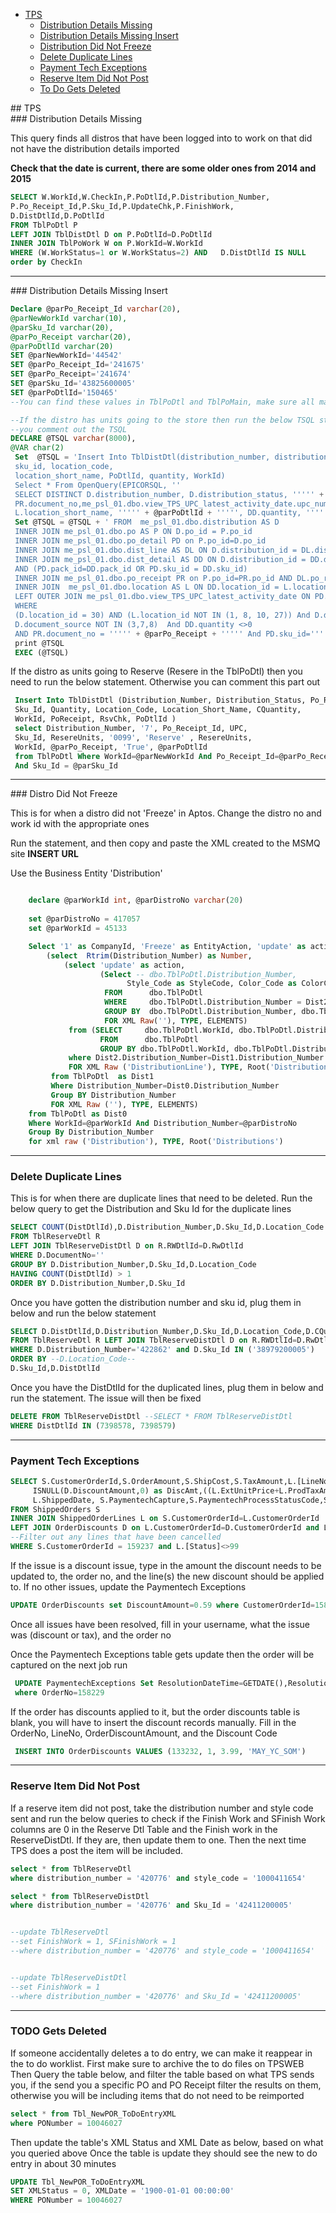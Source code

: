  
- [TPS](#paper)
  - [Distribution Details Missing](#disterr)
  - [Distribution Details Missing Insert](#distinsrt)
  - [Distribution Did Not Freeze](#DistFreeze)
  - [Delete Duplicate Lines](#duplicate)
  - [Payment Tech Exceptions](#payexception)
  - [Reserve Item Did Not Post](#reserveItem)
  - [To Do Gets Deleted](#todoDel)

<div id="paper"/>
## TPS

<div id="disterr"/>
### Distribution Details Missing

This query finds all distros that have been logged into to work on that did not have the distribution details imported

**Check that the date is current, there are some older ones from 2014 and 2015**

```sql
SELECT W.WorkId,W.CheckIn,P.PoDtlId,P.Distribution_Number,   
P.Po_Receipt_Id,P.Sku_Id,P.UpdateChk,P.FinishWork,   
D.DistDtlId,D.PoDtlId
FROM TblPoDtl P  
LEFT JOIN TblDistDtl D on P.PoDtlId=D.PoDtlId  
INNER JOIN TblPoWork W on P.WorkId=W.WorkId
WHERE (W.WorkStatus=1 or W.WorkStatus=2) AND   D.DistDtlId IS NULL
order by CheckIn
```
---

<div id="distinsrt"/>
### Distribution Details Missing Insert

```sql
Declare @parPo_Receipt_Id varchar(20),
@parNewWorkId varchar(10),         
@parSku_Id varchar(20), 
@parPo_Receipt varchar(20), 
@parPoDtlId varchar(20)
SET @parNewWorkId='44542'
SET @parPo_Receipt_Id='241675'
SET @parPo_Receipt='241674'
SET @parSku_Id='43825600005'
SET @parPoDtlId='150465' 
--You can find these values in TblPoDtl and TblPoMain, make sure all match before running the queries below

--If the distro has units going to the store then run the below TSQL statement, if it does not have units going to stores
--you comment out the TSQL    
DECLARE @TSQL varchar(8000), 
@VAR char(2)                       
 Set  @TSQL = 'Insert Into TblDistDtl(distribution_number, distribution_status, po_receipt_id, PoReceipt, upc_id, 
 sku_id, location_code,                                               
 location_short_name, PoDtlId, quantity, WorkId)        
 Select * From OpenQuery(EPICORSQL, ''        
 SELECT DISTINCT D.distribution_number, D.distribution_status, ''''' + @parPo_Receipt_Id + ''''',             
 PR.document_no,me_psl_01.dbo.view_TPS_UPC_latest_activity_date.upc_number, DD.sku_id, L.location_code,             
 L.location_short_name, ''''' + @parPoDtlId + ''''', DD.quantity, '''''  + @parNewWorkId +  ''''''        
 Set @TSQL = @TSQL + ' FROM  me_psl_01.dbo.distribution AS D                              
 INNER JOIN me_psl_01.dbo.po AS P ON D.po_id = P.po_id                        
 INNER JOIN me_psl_01.dbo.po_detail PD on P.po_id=D.po_id                       
 INNER JOIN me_psl_01.dbo.dist_line AS DL ON D.distribution_id = DL.distribution_id AND PD.po_line_id=DL.po_line_id                       
 INNER JOIN me_psl_01.dbo.dist_detail AS DD ON D.distribution_id = DD.distribution_id                                            
 AND (PD.pack_id=DD.pack_id OR PD.sku_id = DD.sku_id)                       
 INNER JOIN me_psl_01.dbo.po_receipt PR on P.po_id=PR.po_id AND DL.po_receipt_id=PR.po_receipt_id                        
 INNER JOIN  me_psl_01.dbo.location AS L ON DD.location_id = L.location_id                        
 LEFT OUTER JOIN me_psl_01.dbo.view_TPS_UPC_latest_activity_date ON PD.sku_id = me_psl_01.dbo.view_TPS_UPC_latest_activity_date.sku_id        
 WHERE     
 (D.location_id = 30) AND (L.location_id NOT IN (1, 8, 10, 27)) And D.distribution_status in (6, 7) and 
 D.document_source NOT IN (3,7,8)  And DD.quantity <>0                   
 AND PR.document_no = ''''' + @parPo_Receipt + ''''' And PD.sku_id=''''' + @parSku_Id + ''''''')'        
 print @TSQL        
 EXEC (@TSQL)    
```

If the distro as units going to Reserve (Resere in the TblPoDtl) then you need to run the below statement. Otherwise you can comment this part out     

```SQL
 Insert Into TblDistDtl (Distribution_Number, Distribution_Status, Po_Receipt_Id, Upc_Id,                
 Sku_Id, Quantity, Location_Code, Location_Short_Name, CQuantity,               
 WorkId, PoReceipt, RsvChk, PoDtlId )        
 select Distribution_Number, '7', Po_Receipt_Id, UPC,                
 Sku_Id, ResereUnits, '0099', 'Reserve' , ResereUnits,               
 WorkId, @parPo_Receipt, 'True', @parPoDtlId         
 from TblPoDtl Where WorkId=@parNewWorkId And Po_Receipt_Id=@parPo_Receipt_Id             
 And Sku_Id = @parSku_Id
```

---

<div id="DistFreeze"/>
### Distro Did Not Freeze

This is for when a distro did not 'Freeze' in Aptos. Change the distro no and work id with the appropriate ones


Run the statement, and then copy and paste the XML created to the MSMQ site __INSERT URL__


Use the Business Entity 'Distribution' 


```sql

	declare @parWorkId int, @parDistroNo varchar(20)
	
	set @parDistroNo = 417057
	set @parWorkId = 45133

	Select '1' as CompanyId, 'Freeze' as EntityAction, 'update' as action,
		(select  Rtrim(Distribution_Number) as Number,
			(select 'update' as action, 
					(Select -- dbo.TblPoDtl.Distribution_Number, 
					      Style_Code as StyleCode, Color_Code as ColorCode
					 FROM      dbo.TblPoDtl 
					 WHERE     dbo.TblPoDtl.Distribution_Number = Dist2.Distribution_Number And Style_Code=Dist2.Style_Code And Color_Code=Dist2.Color_Code
					 GROUP BY  dbo.TblPoDtl.Distribution_Number, dbo.TblPoDtl.Style_Code, dbo.TblPoDtl.Color_Code 						
					 FOR XML Raw(''), TYPE, ELEMENTS)
			 from (SELECT     dbo.TblPoDtl.WorkId, dbo.TblPoDtl.Distribution_Number, dbo.TblPoDtl.Style_Code, dbo.TblPoDtl.Color_Code
					FROM      dbo.TblPoDtl 
					GROUP BY dbo.TblPoDtl.WorkId, dbo.TblPoDtl.Distribution_Number, dbo.TblPoDtl.Color_Code, dbo.TblPoDtl.Style_Code) as Dist2
			 where Dist2.Distribution_Number=Dist1.Distribution_Number			
			 FOR XML Raw ('DistributionLine'), TYPE, Root('DistributionLines'))
		 from TblPoDtl  as Dist1
		 Where Distribution_Number=Dist0.Distribution_Number
		 Group BY Distribution_Number
		 FOR XML Raw (''), TYPE, ELEMENTS)	
	from TblPoDtl as Dist0
	Where WorkId=@parWorkId And Distribution_Number=@parDistroNo 
	Group By Distribution_Number
	for xml raw ('Distribution'), TYPE, Root('Distributions')
 ```
---

<div id="duplicate"/>

### Delete Duplicate Lines

This is for when there are duplicate lines that need to be deleted. Run the below query to get the Distribution and Sku Id
for the duplicate lines

```SQL
SELECT COUNT(DistDtlId),D.Distribution_Number,D.Sku_Id,D.Location_Code --as reccnt
FROM TblReserveDtl R
LEFT JOIN TblReserveDistDtl D on R.RWDtlId=D.RwDtlId
WHERE D.DocumentNo=''
GROUP BY D.Distribution_Number,D.Sku_Id,D.Location_Code
HAVING COUNT(DistDtlId) > 1
ORDER BY D.Distribution_Number,D.Sku_Id
```

Once you have gotten the distribution number and sku id, plug them in below and run the below statement

```SQL
SELECT D.DistDtlId,D.Distribution_Number,D.Sku_Id,D.Location_Code,D.CQuantity,D.FinishWork,D.RWWorkId
FROM TblReserveDtl R LEFT JOIN TblReserveDistDtl D on R.RWDtlId=D.RwDtlId
WHERE D.Distribution_Number='422862' and D.Sku_Id IN ('38979200005')
ORDER BY --D.Location_Code--
D.Sku_Id,D.DistDtlId
```
Once you have the DistDtlId for the duplicated lines, plug them in below and run the statement. The issue will then be fixed

```SQL
DELETE FROM TblReserveDistDtl --SELECT * FROM TblReserveDistDtl 
WHERE DistDtlId IN (7398578, 7398579)
```

---

<div id='payexception'/>

### Payment Tech Exceptions


```sql
SELECT S.CustomerOrderId,S.OrderAmount,S.ShipCost,S.TaxAmount,L.[LineNo],L.ItemDescription,L.SkuId,L.ExtUnitPrice,L.ProdTaxAmount,
     ISNULL(D.DiscountAmount,0) as DiscAmt,((L.ExtUnitPrice+L.ProdTaxAmount)-ISNULL(D.DiscountAmount,0)) as TotalItemPrice,
     L.ShippedDate, S.PaymentechCapture,S.PaymentechProcessStatusCode,S.PaymentechResponseCode,S.PaymentechOrderId,S.PaymentechTransId
FROM ShippedOrders S
INNER JOIN ShippedOrderLines L on S.CustomerOrderId=L.CustomerOrderId
LEFT JOIN OrderDiscounts D on L.CustomerOrderId=D.CustomerOrderId and L.[LineNo]=D.[LineNo]
--Filter out any lines that have been cancelled
WHERE S.CustomerOrderId = 159237 and L.[Status]<>99
```


 If the issue is a discount issue, type in the amount the discount needs to be updated to, the order no, and the line(s) the new discount should be applied to. If no other issues, update the Paymentech Exceptions
 
  ```SQL
UPDATE OrderDiscounts set DiscountAmount=0.59 where CustomerOrderId=158229 and [LineNo]IN (1,2,3)
  ```
Once all issues have been resolved, fill in your username, what the issue was (discount or tax), and the order no


Once the Paymentech Exceptions table gets update then the order will be captured on the next job run  

```SQL 
 UPDATE PaymentechExceptions Set ResolutionDateTime=GETDATE(),ResolutionUser='THEPAPERSTORE\c-leah.bernas',ResolutionNotes='Discount Issue'
 where OrderNo=158229
```

 If the order has discounts applied to it, but the order discounts table is blank, you will have to insert the discount
 records manually. Fill in the OrderNo, LineNo, OrderDiscountAmount, and the Discount Code
 
 ```SQL
  INSERT INTO OrderDiscounts VALUES (133232, 1, 3.99, 'MAY_YC_SOM')
  ```
  
---

<div id="reserveItem"/>

### Reserve Item Did Not Post


If a reserve item did not post, take the distribution number and style code sent and run the below queries to check if the
Finish Work and SFinish Work columns are 0 in the Reserve Dtl Table and the Finish work in the ReserveDistDtl. If they are, then update them to one. Then the next time TPS does a post the item will be included.

```sql
select * from TblReserveDtl 
where distribution_number = '420776' and style_code = '1000411654'

select * from TblReserveDistDtl 
where distribution_number = '420776' and Sku_Id = '42411200005'


--update TblReserveDtl
--set FinishWork = 1, SFinishWork = 1
--where distribution_number = '420776' and style_code = '1000411654'


--update TblReserveDistDtl 
--set FinishWork = 1
--where distribution_number = '420776' and Sku_Id = '42411200005'
```
---
<div id="todoDel"/>

### TODO Gets Deleted

If someone accidentally deletes a to do entry, we can make it reappear in the to do worklist.
First make sure to archive the to do files on TPSWEB
Then Query the table below, and filter the table based on what TPS sends you, if the send you a specific PO and PO Receipt
filter the results on them, otherwise you will be including items that do not need to be reimported

```sql
select * from Tbl_NewPOR_ToDoEntryXML 
where PONumber = 10046027
```
Then update the table's XML Status and XML Date as below, based on what you queried above
Once the table is update they should see the new to do entry in about 30 minutes

```sql
UPDATE Tbl_NewPOR_ToDoEntryXML
SET XMLStatus = 0, XMLDate = '1900-01-01 00:00:00'
WHERE PONumber = 10046027
```


